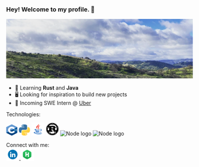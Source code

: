 ### Hey! Welcome to my profile. 👋

![A landscape shot of Toro Park in Salinas, CA](assets/images/toro_park_banner.png)

- 🔭 Learning **Rust** and **Java**
- 🖥 Looking for inspiration to build new projects
- 🚗 Incoming SWE Intern @ [Uber](https://www.uber.com/us/en/about/)

Technologies:
<div>  
  <!-- C++ -->
  <img src="assets/images/Cpp_logo.png" alt="C++ logo" width="30" height="30">
  <!-- Python -->
  <img src="assets/images/Python_logo.png" alt="Python logo" width="30" height="30">
  <!-- Java -->
  <img src="assets/images/Java_logo.png" alt="Java logo" width="35" height="35">
  <!-- Rust -->
  <img src="assets/images/Rust-logo.png" alt="Rust logo" width="35" height="35">
  <!-- Node -->
  <img src="https://user-images.githubusercontent.com/75503696/168443481-43438062-e3af-4485-8846-367e436abc77.png" alt="Node logo" width="35" height="35">
  <!-- MySQL -->
  <img src="https://user-images.githubusercontent.com/75503696/168443500-fac932d7-2917-4770-b62c-b9e0457a52fe.png" alt="Node logo" width="35" height="35">
</div>

Connect with me: <br>
<a href="https://www.linkedin.com/in/leonardo-villalobos-099a97206/">
<img src="assets/images/LinkedIn_logo.gif" alt="LinkedIn company logo" width="35" height="35" style="vertical-align:bottom">
</a>
<a href="https://www.hackerrank.com/Levillalobos">
<img src="assets/images/HackerRank_logo.png" alt="Hacker Rank company logo" width="35" height="35" style="vertical-align:bottom">
</a>

